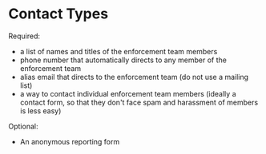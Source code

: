 # Contact Types

Required:
 * a list of names and titles of the enforcement team members
 * phone number that automatically directs to any member of the enforcement team
 * alias email that directs to the enforcement team (do not use a mailing list)
 * a way to contact individual enforcement team members (ideally a contact form, so that they don't face spam and harassment of members is less easy)

Optional:
 * An anonymous reporting form

